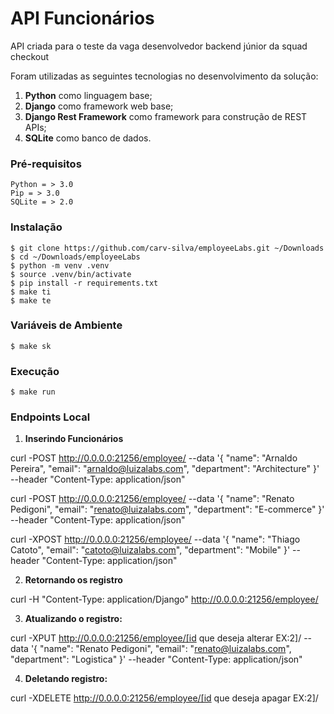# API Funcionários

API criada para o teste da vaga desenvolvedor backend júnior da squad checkout

Foram utilizadas as seguintes tecnologias no desenvolvimento da solução:

1. **Python** como linguagem base;
2. **Django** como framework web base;
3. **Django Rest Framework** como framework para construção de REST APIs;
4. **SQLite** como banco de dados.

### Pré-requisitos
```
Python = > 3.0
Pip = > 3.0
SQLite = > 2.0
```
### Instalação

```
$ git clone https://github.com/carv-silva/employeeLabs.git ~/Downloads
$ cd ~/Downloads/employeeLabs
$ python -m venv .venv
$ source .venv/bin/activate
$ pip install -r requirements.txt
$ make ti
$ make te
```
### Variáveis de Ambiente

```
$ make sk
```

### Execução
```
$ make run
```

### Endpoints Local

1. **Inserindo Funcionários**

curl -POST http://0.0.0.0:21256/employee/ --data '{
    "name": "Arnaldo Pereira",
    "email": "arnaldo@luizalabs.com",
    "department": "Architecture"
}' --header "Content-Type: application/json"

curl -POST http://0.0.0.0:21256/employee/ --data '{
    "name": "Renato Pedigoni",
    "email": "renato@luizalabs.com",
    "department": "E-commerce"
}' --header "Content-Type: application/json"

curl -XPOST http://0.0.0.0:21256/employee/ --data '{
    "name": "Thiago Catoto",
    "email": "catoto@luizalabs.com",
    "department": "Mobile"
}' --header "Content-Type: application/json"

2. **Retornando os registro**

curl -H "Content-Type: application/Django" http://0.0.0.0:21256/employee/

3. **Atualizando o registro:**

curl -XPUT http://0.0.0.0:21256/employee/[id que deseja alterar EX:2]/ --data '{
    "name": "Renato Pedigoni",
    "email": "renato@luizalabs.com",
    "department": "Logistica"
}' --header "Content-Type: application/json"

4. **Deletando registro:**

curl -XDELETE http://0.0.0.0:21256/employee/[id que deseja apagar EX:2]/









